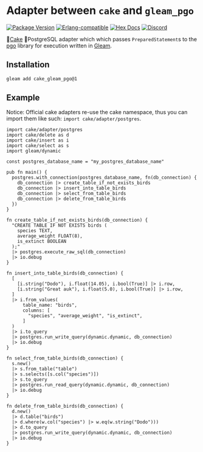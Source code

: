 # Adapter between `cake` and `gleam_pgo`

[![Package <a href="https://github.com/inoas/gleam-cake-pgo/releases"><img src="https://img.shields.io/github/release/inoas/gleam-cake-gleam_pgo" alt="GitHub release"></a> Version](https://img.shields.io/hexpm/v/cake_gleam_pgo)](https://hex.pm/packages/cake_gleam_pgo)
[![Erlang-compatible](https://img.shields.io/badge/target-erlang-b83998)](https://www.erlang.org/)
[![Hex Docs](https://img.shields.io/badge/hex-docs-ffaff3)](https://hexdocs.pm/cake_gleam_pgo/)
[![Discord](https://img.shields.io/discord/768594524158427167?label=discord%20chat&amp;color=5865F2)](https://discord.gg/Fm8Pwmy)

<!--
[![CI Test](https://github.com/inoas/gleam-cake-gleam_pgo/actions/workflows/test.yml/badge.svg?branch=main&amp;event=push)](https://github.com/inoas/gleam-cake-gleam_pgo/actions/workflows/test.yml)
-->

🎂[Cake](http://hex.pm/packages/cake) 🐘PostgreSQL adapter which which passes `PreparedStatement`s to the [pgo](http://hex.pm/packages/gleam_pgo) library for execution written in [Gleam](https://gleam.run/).

## Installation

```sh
gleam add cake_gleam_pgo@1
```

## Example

Notice: Official cake adapters re-use the cake namespace, thus you can import them like
such: `import cake/adapter/postgres`.

```gleam
import cake/adapter/postgres
import cake/delete as d
import cake/insert as i
import cake/select as s
import gleam/dynamic

const postgres_database_name = "my_postgres_database_name"

pub fn main() {
  postgres.with_connection(postgres_database_name, fn(db_connection) {
    db_connection |> create_table_if_not_exists_birds
    db_connection |> insert_into_table_birds
    db_connection |> select_from_table_birds
    db_connection |> delete_from_table_birds
  })
}

fn create_table_if_not_exists_birds(db_connection) {
  "CREATE TABLE IF NOT EXISTS birds (
    species TEXT,
    average_weight FLOAT(8),
    is_extinct BOOLEAN
  );"
  |> postgres.execute_raw_sql(db_connection)
  |> io.debug
}

fn insert_into_table_birds(db_connection) {
  [
    [i.string("Dodo"), i.float(14.05), i.bool(True)] |> i.row,
    [i.string("Great auk"), i.float(5.0), i.bool(True)] |> i.row,
  ]
  |> i.from_values(
      table_name: "birds",
      columns: [
        "species", "average_weight", "is_extinct",
      ]
  )
  |> i.to_query
  |> postgres.run_write_query(dynamic.dynamic, db_connection)
  |> io.debug
}

fn select_from_table_birds(db_connection) {
  s.new()
  |> s.from_table("table")
  |> s.selects([s.col("species")])
  |> s.to_query
  |> postgres.run_read_query(dynamic.dynamic, db_connection)
  |> io.debug
}

fn delete_from_table_birds(db_connection) {
  d.new()
  |> d.table("birds")
  |> d.where(w.col("species") |> w.eq(w.string("Dodo")))
  |> d.to_query
  |> postgres.run_write_query(dynamic.dynamic, db_connection)
  |> io.debug
}
```
